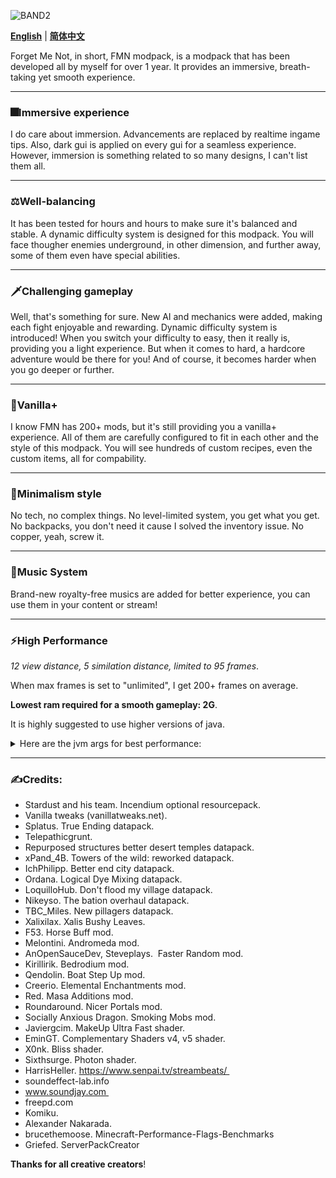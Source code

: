 ![BAND2](https://github.com/Rad586/Forget-Me-Not/assets/99306685/4bf45780-aa77-40ee-a769-95897a52e8e5)

[**English**](./README.md) | [**简体中文**](./cn/README.md)

Forget Me Not, in short, FMN modpack, is a modpack that has been developed all by myself for over 1 year. It provides an immersive, breath-taking yet smooth experience. 

***
### **🎆Immersive experience**
I do care about immersion. Advancements are replaced by realtime ingame tips. Also, dark gui is applied on every gui for a seamless experience.
However, immersion is something related to so many designs, I can't list them all. 

***
### **⚖Well-balancing**
It has been tested for hours and hours to make sure it's balanced and stable. A dynamic difficulty system is designed for this modpack. You will face thougher enemies underground, in other dimension, and further away, some of them even have special abilities. 

***
### **🗡Challenging gameplay**
Well, that's something for sure. New AI and mechanics were added, making each fight enjoyable and rewarding. Dynamic difficulty system is introduced! When you switch your difficulty to easy, then it really is, providing you a light experience. But when it comes to hard, a hardcore adventure would be there for you! And of course, it becomes harder when you go deeper or further. 

***
### **🌿Vanilla+**
I know FMN has 200+ mods, but it's still providing you a vanilla+ experience. All of them are carefully configured to fit in each other and the style of this modpack. You will see hundreds of custom recipes, even the custom items, all for compability. 

***
### **🎨Minimalism style**
No tech, no complex things. No level-limited system, you get what you get. No backpacks, you don't need it cause I solved the inventory issue. No copper, yeah, screw it. 

***
### **🎵Music System**
Brand-new royalty-free musics are added for better experience, you can use them in your content or stream! 

***
### **⚡High Performance**

_12 view distance, 5 similation distance, limited to 95 frames_. 

When max frames is set to "unlimited", I get 200+ frames on average. 

**Lowest ram required for a smooth gameplay: 2G**.

It is highly suggested to use higher versions of java. 
<details>
<summary>Here are the jvm args for best performance: </summary>
**Allocates 6G by default, change xms and xmx to fit your own need**: 

`-Xms6G -Xmx6G -XX:+UnlockExperimentalVMOptions -XX:+UseShenandoahGC -XX:AllocatePrefetchStyle=1 -XX:ShenandoahGuaranteedGCInterval=1000000 -XX:+SegmentedCodeCache -XX:ReservedCodeCacheSize=188m -XX:NonProfiledCodeHeapSize=80m -XX:ProfiledCodeHeapSize=96m -XX:NonNMethodCodeHeapSize=12m -XX:MetaspaceSize=320m -XX:+AlwaysActAsServerClassMachine -XX:+AlwaysPreTouch -XX:+PerfDisableSharedMem -XX:+UseNUMA -XX:+UseNewLongLShift -XX:+UseVectorCmov -XX:+UseFastStosb -XX:-DontCompileHugeMethods -XX:+UseCompressedOops -XX:+UseCompressedClassPointers -XX:+UseLargePages -XX:+UseFastUnorderedTimeStamps -XX:+UseCriticalJavaThreadPriority`
</details>

***
### **✍Credits**: 
* Stardust and his team. Incendium optional resourcepack. 
* Vanilla tweaks (vanillatweaks.net). 
* Splatus. True Ending datapack. 
* Telepathicgrunt. 
* Repurposed structures better desert temples datapack. 
* xPand_4B. Towers of the wild: reworked datapack. 
* IchPhilipp. Better end city datapack. 
* Ordana. Logical Dye Mixing datapack. 
* LoquilloHub. Don't flood my village datapack.
* Nikeyso. The bation overhaul datapack. 
* TBC_Miles. New pillagers datapack. 
* Xalixilax. Xalis Bushy Leaves.
* F53. Horse Buff mod.
* Melontini. Andromeda mod.
* AnOpenSauceDev, Steveplays.  Faster Random mod.
* Kirillirik. Bedrodium mod. 
* Qendolin. Boat Step Up mod. 
* Creerio. Elemental Enchantments mod. 
* Red. Masa Additions mod. 
* Roundaround. Nicer Portals mod. 
* Socially Anxious Dragon. Smoking Mobs mod. 
* Javiergcim. MakeUp Ultra Fast shader. 
* EminGT. Complementary Shaders v4, v5 shader. 
* X0nk. Bliss shader. 
* Sixthsurge. Photon shader. 
* HarrisHeller. https://www.senpai.tv/streambeats/ 
* soundeffect-lab.info
* www.soundjay.com 
* freepd.com 
* Komiku. 
* Alexander Nakarada.
* brucethemoose. Minecraft-Performance-Flags-Benchmarks
* Griefed. ServerPackCreator

**Thanks for all creative creators**! 
